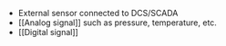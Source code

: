 - External sensor connected to DCS/SCADA
- [[Analog signal]] such as pressure, temperature, etc.
- [[Digital signal]]